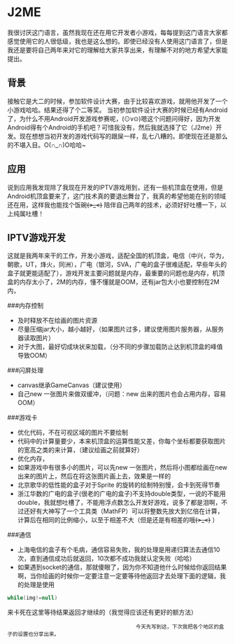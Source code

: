 # J2ME
我很讨厌这门语言，虽然我现在还在用它开发者小游戏，每每提到这门语言大家都感觉使用它的人很低级，我也是这么想的。即使已经没有人使用这门语言了，但是我还是要将自己两年来对它的理解给大家共享出来，有理解不对的地方希望大家能提出。

## 背景
接触它是大二的时候，参加软件设计大赛，由于比较喜欢游戏，就用他开发了一个小游戏哈哈。结果还得了个二等奖。
当初参加软件设计大赛的时候已经有Android了，为什么不用Android开发游戏参赛呢，(⊙v⊙)嗯这个问题问得好，因为开发Android得有个Android的手机吧？可惜我没有，然后我就选择了它（J2me）开发。现在想想当初开发的游戏代码写的跟屎一样，乱七八糟的。即使现在还是那么的不堪入目。O(∩_∩)O哈哈~

## 应用
说到应用我发现除了我现在开发的IPTV游戏用到，还有一些机顶盒在使用，但是Android机顶盒要来了，这门技术真的要退出舞台了，我真的希望他能在别的领域还在用，这样我也能找个饭碗~~~~(>_<)~~~~ 陪伴自己两年的技术，必须好好吐槽一下，以上纯属吐槽！

## IPTV游戏开发
这就是我两年来干的工作，开发小游戏，适配全国的机顶盒，电信（中兴，华为，朝歌，UT，烽火，同洲），广电（银河，SVA，广电的盒子很难适配，早些年头的盒子就更能适配了），游戏开发主要问题就是内存，最重要的问题也是内存，机顶盒的内存太小了，2M的内存，懂不懂就是OOM，还有jar包大小也要控制在2M内，

###内存控制
* 及时释放不在绘画的图片资源<br/>
* 尽量压缩jar大小，越小越好，（如果图片过多，建议使用图片服务器，从服务器读取图片）<br/>
* 对于大图，最好切成块状来加载，（分不同的步骤加载防止达到机顶盒的峰值导致OOM）

###闪屏处理
* canvas继承GameCanvas（建议使用）<br/>
* 自己new 一张图片来做双缓冲，（问题：new 出来的图片也会占用内存，容易OOM）

###游戏卡
* 优化代码，不在可视区域的图片不要绘制<br/>
* 代码中的计算量要少，本来机顶盒的运算性能又差，你每个坐标都要获取图片的宽高之类的来计算，（建议绘画之前就算好）<br/>
* 优化内存，<br/>
* 如果游戏中有很多小的图片，可以先new 一张图片，然后将小图都绘画在new出来的图片上，然后在将这张图片画上去，效果是一样的<br/>
* 北京歌华的低性能的盒子对于Sprite 的旋转的绘制特别慢，会卡到死得节奏<br/>
* 浙江华数的广电的盒子(很老的广电的盒子)不支持double类型，一说的不能用double，我就想吐槽了，不能用浮点数怎么开发好游戏，说多了都是泪啊，不过还好有大神写了一个工具类（MathFP）可以将整数先放大到亿倍在计算，计算后在相同的比例缩小，以至于相差不大（但是还是有相差的哦~~~~(>_<)~~~~ ）<br/>

###通信
* 上海电信的盒子有个毛病，通信容易失败，我的处理是用递归算法去通信10次，直到通信成功后就返回，10次都不成功我就认定失败（哈哈）<br/>
* 如果遇到socket的通信，那就傻眼了，因为你不知道他什么时候给你返回结果啊，当你绘画的时候你一定要注意一定要等待他返回才去处理下面的逻辑，我的处理是使用 
```Java 
while(img!=null)
```
来卡死在这里等待结果返回才继续的（我觉得应该还有更好的额方法）

                                             今天先写到这，下次我把各个地区的盒子的设置也分享出来。








